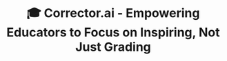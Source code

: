 <h1 align="center">
  🎓 Corrector.ai - Empowering Educators to Focus on Inspiring, Not Just Grading
</h1>
